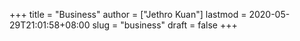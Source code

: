 +++
title = "Business"
author = ["Jethro Kuan"]
lastmod = 2020-05-29T21:01:58+08:00
slug = "business"
draft = false
+++
